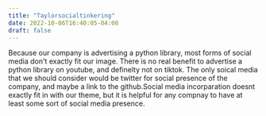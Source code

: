 ```yaml
---
title: "Taylorsocialtinkering"
date: 2022-10-06T16:40:05-04:00
draft: false
---
```

<html>
<body>
<p>Because our company is advertising a python library, most forms of social media don't exactly fit our image. There is no real benefit to advertise a python library on youtube, and definelty not on tiktok. The only soical media that we should consider would be twitter for social presence of the company, and maybe a link to the github.Social media incorparation doesnt exactly fit in with our theme, but it is helpful for any compnay to have at least some sort of social media presence.
</p>
</body>
</html>